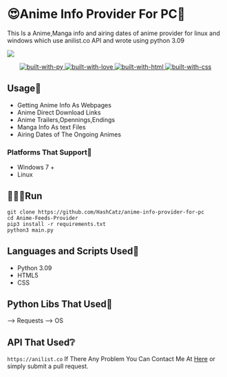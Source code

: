 # 😍Anime Info Provider For PC👻
This Is a Anime,Manga info and airing dates of anime provider for linux and windows which use anilist.co API and wrote using python 3.09

<img align="justify" src="https://wallpapercave.com/dwp1x/wp4304758.png">
<p align="center">
    <a href="https://python.org">
        <img src="https://forthebadge.com/images/badges/made-with-python.svg" alt="built-with-py">
    </a>
    <a href="https://GitHub.com/TR0J3N">
        <img src="http://ForTheBadge.com/images/badges/built-with-love.svg" alt="built-with-love">
    </a>
    <a href="http://en.wikipedia.org/wiki/HTML">
        <img src="https://forthebadge.com/images/badges/uses-html.svg" alt="built-with-html">
    </a>
    <a href="https://en.wikipedia.org/wiki/CSS">
        <img src="https://forthebadge.com/images/badges/uses-css.svg" alt="built-with-css">
    </a>
  
</p>


## Usage💫
- Getting Anime Info As Webpages
- Anime Direct Download Links
- Anime Trailers,Opennings,Endings
- Manga Info As text Files
- Airing Dates of The Ongoing Animes

### Platforms That Support👾
- Windows 7 +
- Linux

## 🏃🏻‍♂️Run
```
git clone https://github.com/HashCatz/anime-info-provider-for-pc
cd Anime-Feeds-Provider
pip3 install -r requirements.txt
python3 main.py
```
## Languages and Scripts Used🍭
- Python 3.09
- HTML5
- CSS


## Python Libs That Used🐍
--> Requests
--> OS

## API That Used❔
`https://anilist.co`
If There Any Problem You Can Contact Me At [Here](https://t.me/troj3n) or simply submit a pull request.
